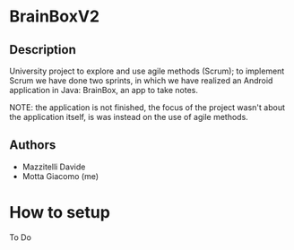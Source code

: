 # BrainBoxV2

## Description

University project to explore and use agile methods (Scrum); to implement Scrum we have done two sprints, in which we have realized an Android application in Java: BrainBox, an app to take notes.

NOTE: the application is not finished, the focus of the project wasn't about the application itself, is was instead on the use of agile methods.

## Authors
 - Mazzitelli Davide
 - Motta Giacomo (me)

# How to setup
To Do
